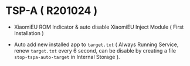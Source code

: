 # TSP-A ( R201024 )

- XiaomiEU ROM Indicator & auto disable XiaomiEU Inject Module ( First Installation )

- Auto add new installed app to `target.txt` ( Always Running Service, renew `target.txt` every 6 second, can be disable by creating a file `stop-tspa-auto-target` in Internal Storage ).
